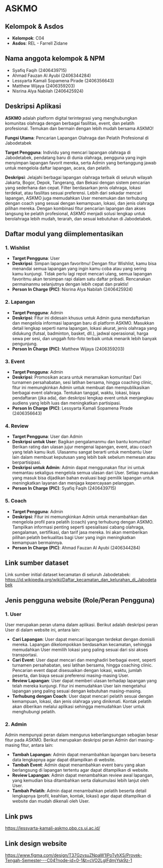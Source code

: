 # ASKMO

## Kelompok & Asdos
- **Kelompok**: C04
- **Asdos**: REL - Farrell Zidane

## Nama anggota kelompok & NPM
- Syafiq Faqih (2406439715)
- Ahmad Fauzan Al Ayubi (2406344284)
- Lessyarta Kamali Sopamena Pirade (2406356643)
- Matthew Wijaya (2406359203)
- Nisrina Alya Nabilah (2406425924)

## Deskripsi Aplikasi
**ASKMO** adalah platform digital terintegrasi yang menghubungkan komunitas olahraga dengan berbagai fasilitas, event, dan pelatih profesional. Temukan dan bermain dengan lebih mudah bersama ASKMO!

**Fungsi Utama**: Pencarian Lapangan Olahraga dan Pelatih Profesional di Jabodetabek

**Target Pengguna**: Individu yang mencari lapangan olahraga di Jabodetabek, pendatang baru di dunia olahraga, pengguna yang ingin menyimpan lapangan favorit mereka, serta Admin yang bertanggung jawab untuk mengelola daftar lapangan, acara, dan pelatih.

**Deskripsi**: Jelajahi berbagai lapangan olahraga terbaik di seluruh wilayah Jakarta, Bogor, Depok, Tangerang, dan Bekasi dengan sistem pencarian yang sederhana dan cepat. Filter berdasarkan jenis olahraga, lokasi terdekat, atau fasilitas sesuai preferensi. Lebih dari sekadar mencari lapangan, ASKMO juga memudahkan User menemukan dan terhubung dengan coach yang sesuai dengan kemampuan, lokasi, dan jenis olahraga pilihan mereka. Dengan kombinasi fitur pencarian lapangan dan akses langsung ke pelatih profesional, ASKMO menjadi solusi lengkap untuk berolahraga lebih mudah, terarah, dan sesuai kebutuhan di Jabodetabek.

## Daftar modul yang diimplementasikan
### 1. Wishlist
- **Target Pengguna**: User
- **Deskripsi**: Simpan lapangan favoritmu! Dengan fitur Wishlist, kamu bisa menandai semua lapangan yang ingin kamu coba atau yang sering kamu kunjungi. Tidak perlu lagi repot mencari ulang, semua lapangan favoritmu akan tersimpan rapi dalam satu daftar pribadi. Rencanakan permainanmu selanjutnya dengan lebih cepat dan praktis!
- **Person In Charge (PIC)**: Nisrina Alya Nabilah (2406425924)

### 2. Lapangan
- **Target Pengguna**: Admin
- **Deskripsi**: Fitur ini didesain khusus untuk Admin guna mendaftarkan dan mengelola informasi lapangan baru di platform ASKMO. Masukkan detail lengkap seperti nama lapangan, lokasi akurat, jenis olahraga yang didukung (futsal, badminton, basket, dll.), jadwal operasional, harga sewa per sesi, dan unggah foto-foto terbaik untuk menarik lebih banyak pengunjung.
- **Person In Charge (PIC)**: Matthew Wijaya (2406359203)

### 3. Event
- **Target Pengguna**: Admin
- **Deskripsi**: Promosikan acara untuk meramaikan komunitas! Dari turnamen persahabatan, sesi latihan bersama, hingga coaching clinic, fitur ini memungkinkan Admin untuk membuat dan mempublikasikan berbagai event olahraga. Tentukan tanggal, waktu, lokasi, biaya pendaftaran (jika ada), dan deskripsi lengkap event untuk menjangkau audiens yang lebih luas dan meningkatkan partisipasi.
- **Person In Charge (PIC)**: Lessyarta Kamali Sopamena Pirade (2406356643)

### 4. Review
- **Target Pengguna**: User dan Admin
- **Deskripsi untuk User**: Bagikan pengalamanmu dan bantu komunitas! Berikan rating dan ulasan jujur mengenai lapangan, event, atau coach yang telah kamu ikuti. Ulasanmu sangat berarti untuk membantu User lain dalam membuat keputusan yang lebih baik sebelum memesan atau berpartisipasi.
- **Deskripsi untuk Admin**: Admin dapat menggunakan fitur ini untuk memantau sekaligus mengelola semua ulasan dari User. Setiap masukan yang masuk bisa dijadikan bahan evaluasi bagi pemilik lapangan untuk meningkatkan layanan dan menjaga kepercayaan pelanggan.
- **Person In Charge (PIC)**: Syafiq Faqih (2406439715)

### 5. Coach
- **Target Pengguna**: Admin
- **Deskripsi**: Fitur ini memungkinkan Admin untuk menambahkan dan mengelola profil para pelatih (coach) yang terhubung dengan ASKMO. Tampilkan informasi penting seperti spesialisasi cabang olahraga, pengalaman, sertifikasi, dan tarif jasa mereka. Ini akan memberikan pilihan pelatih berkualitas bagi User yang ingin meningkatkan kemampuan bermainnya.
- **Person In Charge (PIC)**: Ahmad Fauzan Al Ayubi (2406344284)


## Link sumber dataset
Link sumber initial dataset kecamatan di seluruh Jabodetabek: https://id.wikipedia.org/wiki/Daftar_kecamatan_dan_kelurahan_di_Jabodetabek

## Jenis pengguna website (Role/Peran Pengguna)
### 1. User
User merupakan peran utama dalam aplikasi. Berikut adalah deskripsi peran User di dalam website ini, antara lain:
- **Cari Lapangan**: User dapat mencari lapangan terdekat dengan domisili mereka. Lapangan dikelompokkan berdasarkan kecamatan, sehingga memudahkan User memilih lokasi yang paling sesuai dari sisi akses transportasi.
- **Cari Event**: User dapat mencari dan menghadiri berbagai event, seperti turnamen persahabatan, sesi latihan bersama, hingga coaching clinic. Pencarian event dapat disesuaikan dengan lokasi, waktu, jumlah peserta, dan biaya sesuai preferensi masing-masing User.
- **Review Lapangan**: User dapat memberi ulasan terhadap lapangan yang telah mereka kunjungi. Fitur ini memudahkan User lain mengetahui lapangan yang paling sesuai dengan kebutuhan masing-masing.
- **Terhubung dengan Coach**: User dapat mencari pelatih sesuai dengan kemampuan, lokasi, dan jenis olahraga yang dinikmati. Kontak pelatih akan diberikan melalui aplikasi sehingga memudahkan User untuk menghubungi pelatih.

### 2. Admin
Admin mempunyai peran dalam mengurus keberlangsungan sebagian besar fitur pada ASKMO. Berikut merupakan deskripsi peran Admin dari masing-masing fitur, antara lain:
- **Tambah Lapangan**: Admin dapat menambahkan lapangan baru beserta data lengkapnya agar dapat ditampilkan di website.
- **Tambah Event**: Admin dapat menambahkan event baru yang akan berlangsung di lapangan tertentu agar dapat ditampilkan di website.
- **Review Lapangan**: Admin dapat menambahkan review awal lapangan, yang kemudian bisa ditambahkan serta diakumulasi lebih lanjut oleh User.
- **Tambah Pelatih**: Admin dapat menambahkan pelatih beserta detail lengkapnya (profil, keahlian, kontak, lokasi) agar dapat ditampilkan di website dan mudah dikenali oleh User.

## Link pws
https://lessyarta-kamali-askmo.pbp.cs.ui.ac.id/

## Link design website
https://www.figma.com/design/T37GzvsuZNpaW1lPoTyhXS/Proyek-Tengah-Semester---C04?node-id=0-1&t=cVO2LgIFdmjYsk9z-1

